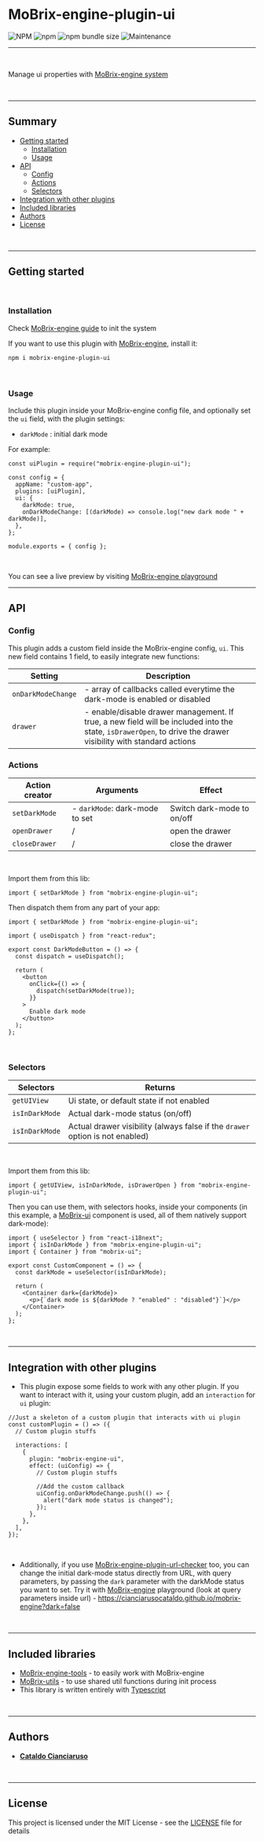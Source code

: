 # MoBrix-engine-plugin-ui

![NPM](https://img.shields.io/npm/l/mobrix-engine-plugin-ui?label=License&style=for-the-badge)
![npm](https://img.shields.io/npm/v/mobrix-engine-plugin-ui?color=orange%20&label=Latest%20version&style=for-the-badge&logo=npm)
![npm bundle size](https://img.shields.io/bundlephobia/min/mobrix-engine-plugin-ui?label=Package%20size&style=for-the-badge)
![Maintenance](https://img.shields.io/maintenance/yes/2025?label=Maintained&style=for-the-badge)

---

<br>

Manage ui properties with [MoBrix-engine system](https://github.com/CianciarusoCataldo/mobrix-engine)

<br>

---

## Summary

- [Getting started](#getting-started)
  - [Installation](#installation)
  - [Usage](#usage)
- [API](#api)
  - [Config](#config)
  - [Actions](#actions)
  - [Selectors](#selectors)
- [Integration with other plugins](#integration-with-other-plugins)
- [Included libraries](#included-libraries)
- [Authors](#authors)
- [License](#license)

<br>

---

## Getting started

<br>

### Installation

Check [MoBrix-engine guide](https://cianciarusocataldo.github.io/mobrix-engine/docs) to init the system

If you want to use this plugin with [MoBrix-engine](https://github.com/CianciarusoCataldo/mobrix-engine), install it:

```sh
npm i mobrix-engine-plugin-ui
```

<br>

### Usage

Include this plugin inside your MoBrix-engine config file, and optionally set the `ui` field, with the plugin settings:

- `darkMode` : initial dark mode

For example:

```tsx
const uiPlugin = require("mobrix-engine-plugin-ui");

const config = {
  appName: "custom-app",
  plugins: [uiPlugin],
  ui: {
    darkMode: true,
    onDarkModeChange: [(darkMode) => console.log("new dark mode " + darkMode)],
  },
};

module.exports = { config };
```

<br>

You can see a live preview by visiting [MoBrix-engine playground](https://cianciarusocataldo.github.io/mobrix-engine/)

---

## API

### Config

This plugin adds a custom field inside the MoBrix-engine config, `ui`. This new field contains 1 field, to easily integrate new functions:

| Setting            | Description                                                                                                                                                    |
| ------------------ | -------------------------------------------------------------------------------------------------------------------------------------------------------------- |
| `onDarkModeChange` | - array of callbacks called everytime the dark-mode is enabled or disabled                                                                                     |
| `drawer`           | - enable/disable drawer management. If true, a new field will be included into the state, `isDrawerOpen`, to drive the drawer visibility with standard actions |

### Actions

| Action creator | Arguments                      | Effect                     |
| -------------- | ------------------------------ | -------------------------- |
| `setDarkMode`  | - `darkMode`: dark-mode to set | Switch dark-mode to on/off |
| `openDrawer`   | /                              | open the drawer            |
| `closeDrawer`  | /                              | close the drawer           |

<br>

Import them from this lib:

```tsx
import { setDarkMode } from "mobrix-engine-plugin-ui";
```

Then dispatch them from any part of your app:

```tsx
import { setDarkMode } from "mobrix-engine-plugin-ui";

import { useDispatch } from "react-redux";

export const DarkModeButton = () => {
  const dispatch = useDispatch();

  return (
    <button
      onClick={() => {
        dispatch(setDarkMode(true));
      }}
    >
      Enable dark mode
    </button>
  );
};
```

<br>

### Selectors

| Selectors      | Returns                                                                       |
| -------------- | ----------------------------------------------------------------------------- |
| `getUIView`    | Ui state, or default state if not enabled                                     |
| `isInDarkMode` | Actual dark-mode status (on/off)                                              |
| `isInDarkMode` | Actual drawer visibility (always false if the `drawer` option is not enabled) |

<br>

Import them from this lib:

```tsx
import { getUIView, isInDarkMode, isDrawerOpen } from "mobrix-engine-plugin-ui";
```

Then you can use them, with selectors hooks, inside your components (in this example, a [MoBrix-ui](https://github.com/CianciarusoCataldo/mobrix-ui) component is used, all of them natively support dark-mode):

```tsx
import { useSelector } from "react-i18next";
import { isInDarkMode } from "mobrix-engine-plugin-ui";
import { Container } from "mobrix-ui";

export const CustomComponent = () => {
  const darkMode = useSelector(isInDarkMode);

  return (
    <Container dark={darkMode}>
      <p>{`dark mode is ${darkMode ? "enabled" : "disabled"}`}</p>
    </Container>
  );
};
```

<br>

---

## Integration with other plugins

- This plugin expose some fields to work with any other plugin. If you want to interact with it, using your custom plugin, add an `interaction` for `ui` plugin:

```tsx
//Just a skeleton of a custom plugin that interacts with ui plugin
const customPlugin = () => ({
  // Custom plugin stuffs

  interactions: [
    {
      plugin: "mobrix-engine-ui",
      effect: (uiConfig) => {
        // Custom plugin stuffs

        //Add the custom callback
        uiConfig.onDarkModeChange.push(() => {
          alert("dark mode status is changed");
        });
      },
    },
  ],
});
```

<br>

- Additionally, if you use [MoBrix-engine-plugin-url-checker](https://github.com/CianciarusoCataldo/mobrix-engine-plugin-url-checker) too, you can change the initial dark-mode status directly from URL, with query parameters, by passing the `dark` parameter with the darkMode status you want to set. Try it with [MoBrix-engine](https://github.com/CianciarusoCataldo/mobrix-engine) playground (look at query parameters inside url) - https://cianciarusocataldo.github.io/mobrix-engine?dark=false

<br>

---

## Included libraries

- [MoBrix-engine-tools](https://github.com/CianciarusoCataldo/mobrix-engine-tools) - to easily work with MoBrix-engine
- [MoBrix-utils](https://github.com/CianciarusoCataldo/mobrix-utils) - to use shared util functions during init process
- This library is written entirely with [Typescript](https://www.typescriptlang.org/)

<br>

---

## Authors

- [**Cataldo Cianciaruso**](https://github.com/CianciarusoCataldo)

<br>

---

## License

This project is licensed under the MIT License - see the [LICENSE](LICENSE) file for details
